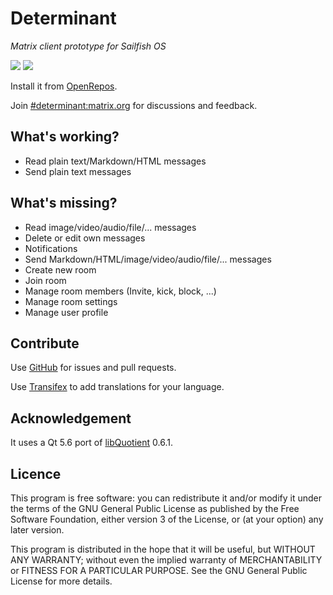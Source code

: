 # Determinant

*Matrix client prototype for Sailfish OS*

![](https://img.shields.io/github/workflow/status/R1tschY/harbour-determinant/RPM%20build) ![](https://img.shields.io/github/stars/R1tschY/harbour-determinant?style=social)

Install it from [OpenRepos](https://openrepos.net/content/r1tschy/determinant).

Join [#determinant:matrix.org](https://matrix.to/#/!FuBXURHQWjgDebjFVi:matrix.org?via=matrix.org) for discussions and feedback.

## What's working?

* Read plain text/Markdown/HTML messages
* Send plain text messages

## What's missing?

* Read image/video/audio/file/... messages
* Delete or edit own messages
* Notifications
* Send Markdown/HTML/image/video/audio/file/... messages
* Create new room
* Join room
* Manage room members (Invite, kick, block, ...)
* Manage room settings
* Manage user profile

## Contribute 

Use [GitHub](https://github.com/R1tschY/harbour-determinant) for issues and pull requests.

Use [Transifex](https://www.transifex.com/r1tschy/determinant) to add translations for your language.

## Acknowledgement

It uses a Qt 5.6 port of [libQuotient](https://github.com/quotient-im/libQuotient) 0.6.1.

## Licence

This program is free software: you can redistribute it and/or modify it under the terms of the GNU General Public License as published by the Free Software Foundation, either version 3 of the License, or (at your option) any later version.

This program is distributed in the hope that it will be useful, but WITHOUT ANY WARRANTY; without even the implied warranty of MERCHANTABILITY or FITNESS FOR A PARTICULAR PURPOSE. See the GNU General Public License for more details.
